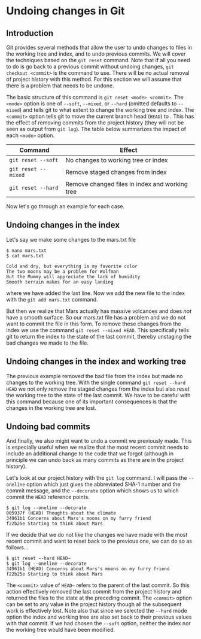 # Undoing changes in Git

## Introduction

Git provides several methods that allow the user to undo changes to files in the working tree and index, and to undo previous commits.
We will cover the techniques based on the `git reset` command.
Note that if all you need to do is go back to a previous commit without undoing changes, `git checkout <commit>` is the command to use.
There will be no actual removal of project history with this method.
For this section we will assume that there is a problem that needs to be undone.

The basic structure of this  command is `git reset <mode> <commit>`.
The `<mode>` option is one of `--soft`, `--mixed`, or `--hard` (omitted defaults to `--mixed`) and tells git to what extent to change the working tree and index.
The `<commit>` option tells git to move the current branch head (`HEAD`) to <commit>.
This has the effect of removing commits from the project history (they will not be seen as output from `git log`).
The table below summarizes the impact of each `<mode>` option.

| Command             | Effect                                         |
|---------------------|------------------------------------------------|
| `git reset --soft`  | No changes to working tree or index            |
| `git reset --mixed` | Remove staged changes from index               |
| `git reset --hard`  | Remove changed files in index and working tree |

Now let's go through an example for each case.

## Undoing changes in the index

Let's say we make some changes to the mars.txt file

```
$ nano mars.txt
$ cat mars.txt

Cold and dry, but everything is my favorite color
The two moons may be a problem for Wolfman
But the Mummy will appreciate the lack of humidity
Smooth terrain makes for an easy landing
```

where we have added the last line.
Now we add the new file to the index with the `git add mars.txt` command.

But then we realize that Mars actually has massive volcanoes and does *not* have a smooth surface.
So our mars.txt file has a problem and we do not want to commit the file in this form.
To remove these changes from the index we use the command `git reset --mixed HEAD`.
This specifically tells git to return the index to the state of the last commit, thereby unstaging the bad changes we made to the file.

## Undoing changes in the index and working tree

The previous example removed the bad file from the index but made no changes to the working tree.
With the single command `git reset --hard HEAD` we not only remove the staged changes from the index but also reset the working tree to the state of the last commit.
We have to be careful with this command because one of its important consequences is that the changes in the working tree are lost.

## Undoing bad commits

And finally, we also might want to undo a commit we previously made.
This is especially useful when we realize that the most recent commit needs to include an additional change to the code that we forgot (although in principle we can undo back as many commits as there are in the project history).

Let's look at our project history with the `git log` command.
I will pass the `--oneline` option which just gives the abbreviated SHA-1 number and the commit message, and the `--decorate` option which shows us to which commit the `HEAD` reference points.


```
$ git log --oneline --decorate
005937f (HEAD) Thoughts about the climate
34961b1 Concerns about Mars's moons on my furry friend
f22b25e Starting to think about Mars
```

If we decide that we do not like the changes we have made with the most recent commit and want to reset back to the previous one, we can do so as follows...

```
$ git reset --hard HEAD~
$ git log --oneline --decorate
34961b1 (HEAD) Concerns about Mars's moons on my furry friend
f22b25e Starting to think about Mars
```

The `<commit>` value of `HEAD~` refers to the parent of the last commit.
So this action effectively removed the last commit from the project history and returned the files to the state at the preceding commit.
The `<commit>` option can be set to any value in the project history though all the subsequent work is effectively lost.
Note also that since we selected the `--hard` mode option the index and working tree are also set back to their previous values with that commit.
If we had chosen the `--soft` option, neither the index nor the working tree would have been modified.
